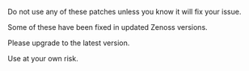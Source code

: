 Do not use any of these patches unless you know it will fix your issue.

Some of these have been fixed in updated Zenoss versions.

Please upgrade to the latest version.

Use at your own risk.
